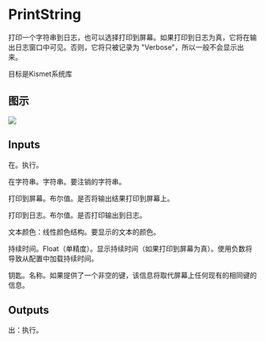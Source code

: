 # PrintString

打印一个字符串到日志，也可以选择打印到屏幕。如果打印到日志为真，它将在输出日志窗口中可见。否则，它将只被记录为 "Verbose"，所以一般不会显示出来。

目标是Kismet系统库

## 图示

![]($-20221218-18424811.png)

## Inputs

在。执行。

在字符串。字符串。要注销的字符串。

打印到屏幕。布尔值。是否将输出结果打印到屏幕上。

打印到日志。布尔值。是否打印输出到日志。

文本颜色：线性颜色结构。要显示的文本的颜色。

持续时间。Float（单精度）。显示持续时间（如果打印到屏幕为真）。使用负数将导致从配置中加载持续时间。

钥匙。名称。如果提供了一个非空的键，该信息将取代屏幕上任何现有的相同键的信息。

## Outputs

出：执行。
